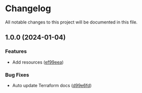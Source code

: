 # Changelog

All notable changes to this project will be documented in this file.

## 1.0.0 (2024-01-04)


### Features

* Add resources ([ef99eea](https://github.com/kgabriel-hashicorp/terraform-aws-iampolicyandrole-v2/commit/ef99eea67735262825fde9f6cca3e9ac02dd132d))


### Bug Fixes

* Auto update Terraform docs ([d99e6fd](https://github.com/kgabriel-hashicorp/terraform-aws-iampolicyandrole-v2/commit/d99e6fda6cb712ee2fc543314e790a1a4ddc048a))
